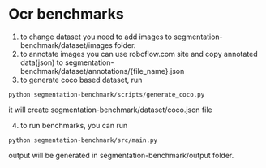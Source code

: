 # Ocr benchmarks

1. to change dataset you need to add images to segmentation-benchmark/dataset/images folder.
2. to annotate images you can use roboflow.com site and copy annotated data(json) to segmentation-benchmark/dataset/annotations/{file_name}.json
3. to generate coco based dataset, run 
```
python segmentation-benchmark/scripts/generate_coco.py
```
it will create segmentation-benchmark/dataset/coco.json file

4. to run benchmarks, you can run
```
python segmentation-benchmark/src/main.py
```
output will be generated in segmentation-benchmark/output folder.